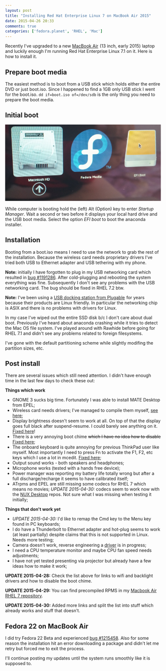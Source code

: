 ```yaml
---
layout: post
title: "Installing Red Hat Enterprise Linux 7 on MacBook Air 2015"
date: 2015-04-26 20:33
comments: true
categories: ['fedora.planet', 'RHEL', 'Mac']
---
```


Recently I've upgraded to a new 
<a href="http://www.amazon.com/gp/product/B00UGECEUY/ref=as_li_tl?ie=UTF8&camp=1789&creative=390957&creativeASIN=B00UGECEUY&linkCode=as2&tag=atodorovorg-20&linkId=3YENGI5TIYKEC5GM">MacBook Air</a><img src="http://ir-na.amazon-adsystem.com/e/ir?t=atodorovorg-20&l=as2&o=1&a=B00UGECEUY" width="1" height="1" border="0" alt="" style="border:none !important; margin:0px !important;" />
(13 inch, early 2015) laptop and luckily enough I'm running
Red Hat Enterprise Linux 7.1 on it. Here is how to install it.

Prepare boot media
-------------------

The easiest method is to boot from a USB stick which holds
either the entire DVD or just boot.iso. Since I happened to find a 1GB only USB stick I
went for the boot.iso. `dd if=boot.iso of=/dev/sdb` is the only thing you need to prepare
the boot media.

Initial boot
-------------

![Mac boot menu](/images/mac/boot_menu.jpg "Mac boot menu")

While computer is booting hold the (left) Alt (Option) key to enter *Startup Manager*.
Wait a second or two before it displays your local hard drive and the USB boot media.
Select the option *EFI boot* to boot the anaconda installer.

Installation
------------

Booting from a boot.iso means I need to use the network to grab the rest of the installation.
Because the wireless card needs proprietary drivers
I've tried both USB to Ethernet adapter and USB tethering with my phone.

**Note:** initially I have forgotten to plug in my USB networking card which resulted in 
[bug #1191286](https://bugzilla.redhat.com/show_bug.cgi?id=1191286). After cold-plugging and
rebooting the system everything was fine. Subsequently I don't see any problems with the
USB networking card. The bug should be fixed in RHEL 7.2 btw.

**Note:** I've been using a
<a href="http://www.amazon.com/gp/product/B002PONXAI/ref=as_li_tl?ie=UTF8&camp=1789&creative=390957&creativeASIN=B002PONXAI&linkCode=as2&tag=atodorovorg-20&linkId=N4KGQKYSBSDWMMM6">USB docking station from Plugable</a><img src="http://ir-na.amazon-adsystem.com/e/ir?t=atodorovorg-20&l=as2&o=1&a=B002PONXAI" width="1" height="1" border="0" alt="" style="border:none !important; margin:0px !important;" />
for years because their products are Linux friendly. In particular the networking chip is ASIX and
there is no problems with drivers for Linux.

In my case I've wiped out the entire SSD disk b/c I don't care about dual boot.
Previously I've heard about anaconda crashing while it tries to detect the Mac OS file system.
I've played around with Rawhide before going for RHEL 7.1 and didn't see any problems related to
foreign filesystems.

I've gone with the default partitioning scheme while slightly modifing the partition sizes, etc.


Post install
------------

There are several issues which still need attention. I didn't have enough time in the last few
days to check these out:

**Things which work**

* GNOME 3 sucks big time. Fortunately I was able to install MATE Desktop from EPEL;
* Wireless card needs drivers; I've managed to compile them myself, 
[see here](/blog/2015/04/27/compiling-broadcom-wl-kmod-wifi-driver-for-rhel-7/);
* Display brightness doesn't seem to work at all. On top of that the display goes full black
after suspend-resume. I could barely see anything on it. 
[Fixed here](http://localhost:4000/blog/2015/04/29/fixing-display-brightness-on-macbook-air-with-rhel-7/)!
* There is a very annoying boot chime <strike>which I have no idea how to disable</strike>
[Fixed here](/blog/2015/04/27/disabling-macbook-startup-sound-in-linux/);
* The onboard keyboard is quite annoying for previous ThinkPad user like myself. Most
importantly I need to press Fn to activate the F1, F2, etc keys which I use a lot in mcedit.
[Fixed here](/blog/2015/04/30/fixing-tilde-and-function-keys-mapping-for-macbook-air-on-linux/);
* Output sound works - both speakers and headphones;
* Microphone works (tested with a hands free device);
* Power manager was reporting my battery life totally wrong but after a full discharge/recharge
it seems to have calibrated itself;
* ATrpms and EPEL are still missing some codecs for RHEL 7 which means no movies;
*UPDATE 2015-04-30:* codecs seem to work now with the [NUX Desktop](http://li.nux.ro/repos.html)
repos. Not sure what I was missing when testing it initially;

**Things that don't work yet**

* *UPDATE 2015-04-30:* I'd like to remap the Cmd key to the Menu key found in PC keyboards;
* I do have a Thunderbolt to Ethernet adapter and hot-plug seems to work (at least partially)
despite claims that this is not supported in Linux. Needs more testing;
* Camera doesn't work, reverse engineering a [driver](https://github.com/patjak/bcwc_pcie)
 is in progress;
* I need a CPU temperature monitor and maybe CPU fan speed needs adjustments;
* I have not yet tested presenting via projector but already have a few ideas how to make it work;

**UPDATE 2015-04-28:**
Check the list above for links to wifi and backlight drivers and how to disable the boot chime.

**UPDATE 2015-04-29:**
You can find precompiled RPMS in my
[Macbook Air RHEL 7 repository](/blog/2015/04/29/rhel-7-repository-for-macbook-air/).

**UPDATE 2015-04-30:**
Added more links and split the list into stuff which already works and stuff that doesn't.




Fedora 22 on MacBook Air
-------------------------

I did try Fedora 22 Beta and experienced 
[bug #1215458](https://bugzilla.redhat.com/show_bug.cgi?id=1215458).
Also for some reason the installation hit an error downloading a package and didn't let me retry
but forced me to exit the process.


I'll continue posting my updates until the system runs smoothly like it is supposed to.
